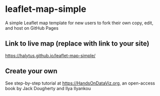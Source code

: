 # leaflet-map-simple
A simple Leaflet map template for new users to fork their own copy, edit, and host on GitHub Pages

## Link to live map (replace with link to your site)
https://halytus.github.io/leaflet-map-simple/

## Create your own
See step-by-step tutorial at https://HandsOnDataViz.org, an open-access book by Jack Dougherty and Ilya Ilyankou
